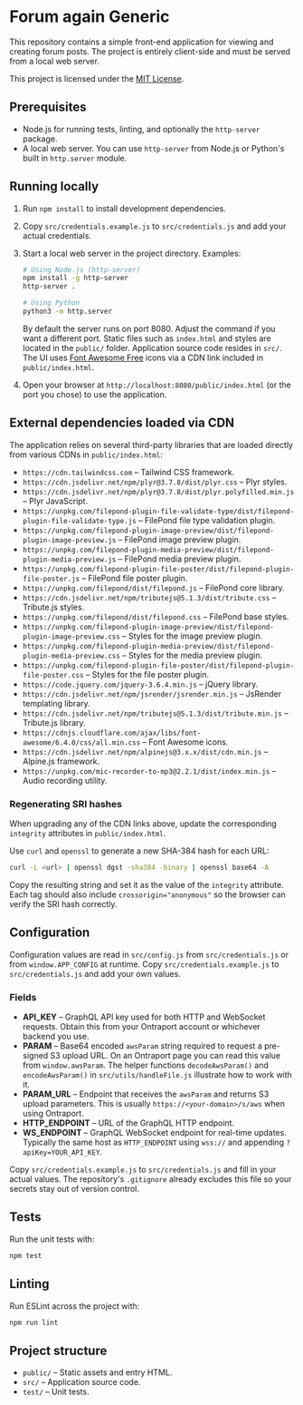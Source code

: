 # Forum again Generic

This repository contains a simple front-end application for viewing and creating forum posts. The project is entirely client-side and must be served from a local web server.

This project is licensed under the [MIT License](LICENSE).

## Prerequisites

- Node.js for running tests, linting, and optionally the `http-server` package.
- A local web server. You can use `http-server` from Node.js or Python's built in `http.server` module.

## Running locally

1. Run `npm install` to install development dependencies.

2. Copy `src/credentials.example.js` to `src/credentials.js` and add your actual credentials.

3. Start a local web server in the project directory. Examples:

   ```bash
   # Using Node.js (http-server)
   npm install -g http-server
   http-server .

   # Using Python
   python3 -m http.server
   ```

   By default the server runs on port 8080. Adjust the command if you want a different port.
   Static files such as `index.html` and styles are located in the `public/` folder. Application source code resides in `src/`.
   The UI uses [Font Awesome Free](https://fontawesome.com/) icons via a CDN link included in `public/index.html`.

4. Open your browser at `http://localhost:8080/public/index.html` (or the port you chose) to use the application.

## External dependencies loaded via CDN

The application relies on several third-party libraries that are loaded directly
from various CDNs in `public/index.html`:

- `https://cdn.tailwindcss.com` – Tailwind CSS framework.
- `https://cdn.jsdelivr.net/npm/plyr@3.7.8/dist/plyr.css` – Plyr styles.
- `https://cdn.jsdelivr.net/npm/plyr@3.7.8/dist/plyr.polyfilled.min.js` – Plyr
  JavaScript.
- `https://unpkg.com/filepond-plugin-file-validate-type/dist/filepond-plugin-file-validate-type.js` – FilePond file type validation plugin.
- `https://unpkg.com/filepond-plugin-image-preview/dist/filepond-plugin-image-preview.js` – FilePond image preview plugin.
- `https://unpkg.com/filepond-plugin-media-preview/dist/filepond-plugin-media-preview.js` – FilePond media preview plugin.
- `https://unpkg.com/filepond-plugin-file-poster/dist/filepond-plugin-file-poster.js` – FilePond file poster plugin.
- `https://unpkg.com/filepond/dist/filepond.js` – FilePond core library.
- `https://cdn.jsdelivr.net/npm/tributejs@5.1.3/dist/tribute.css` – Tribute.js styles.
- `https://unpkg.com/filepond/dist/filepond.css` – FilePond base styles.
- `https://unpkg.com/filepond-plugin-image-preview/dist/filepond-plugin-image-preview.css` – Styles for the image preview plugin.
- `https://unpkg.com/filepond-plugin-media-preview/dist/filepond-plugin-media-preview.css` – Styles for the media preview plugin.
- `https://unpkg.com/filepond-plugin-file-poster/dist/filepond-plugin-file-poster.css` – Styles for the file poster plugin.
- `https://code.jquery.com/jquery-3.6.4.min.js` – jQuery library.
- `https://cdn.jsdelivr.net/npm/jsrender/jsrender.min.js` – JsRender templating library.
- `https://cdn.jsdelivr.net/npm/tributejs@5.1.3/dist/tribute.min.js` – Tribute.js library.
- `https://cdnjs.cloudflare.com/ajax/libs/font-awesome/6.4.0/css/all.min.css` – Font Awesome icons.
- `https://cdn.jsdelivr.net/npm/alpinejs@3.x.x/dist/cdn.min.js` – Alpine.js framework.
- `https://unpkg.com/mic-recorder-to-mp3@2.2.1/dist/index.min.js` – Audio recording utility.

### Regenerating SRI hashes

When upgrading any of the CDN links above, update the corresponding
`integrity` attributes in `public/index.html`.

Use `curl` and `openssl` to generate a new SHA-384 hash for each URL:

```bash
curl -L <url> | openssl dgst -sha384 -binary | openssl base64 -A
```

Copy the resulting string and set it as the value of the `integrity`
attribute. Each tag should also include `crossorigin="anonymous"` so
the browser can verify the SRI hash correctly.

## Configuration

Configuration values are read in `src/config.js` from `src/credentials.js` or from `window.APP_CONFIG` at runtime. Copy `src/credentials.example.js` to `src/credentials.js` and add your own values.

### Fields

- **API_KEY** – GraphQL API key used for both HTTP and WebSocket requests. Obtain this from your Ontraport account or whichever backend you use.
- **PARAM** – Base64 encoded `awsParam` string required to request a pre-signed S3 upload URL. On an Ontraport page you can read this value from `window.awsParam`. The helper functions `decodeAwsParam()` and `encodeAwsParam()` in `src/utils/handleFile.js` illustrate how to work with it.
- **PARAM_URL** – Endpoint that receives the `awsParam` and returns S3 upload parameters. This is usually `https://<your-domain>/s/aws` when using Ontraport.
- **HTTP_ENDPOINT** – URL of the GraphQL HTTP endpoint.
- **WS_ENDPOINT** – GraphQL WebSocket endpoint for real-time updates. Typically the same host as `HTTP_ENDPOINT` using `wss://` and appending `?apiKey=YOUR_API_KEY`.

Copy `src/credentials.example.js` to `src/credentials.js` and fill in your actual values. The repository's `.gitignore` already excludes this file so your secrets stay out of version control.

## Tests

Run the unit tests with:

```bash
npm test
```

## Linting

Run ESLint across the project with:

```bash
npm run lint
```

## Project structure

- `public/` – Static assets and entry HTML.
- `src/` – Application source code.
- `test/` – Unit tests.


